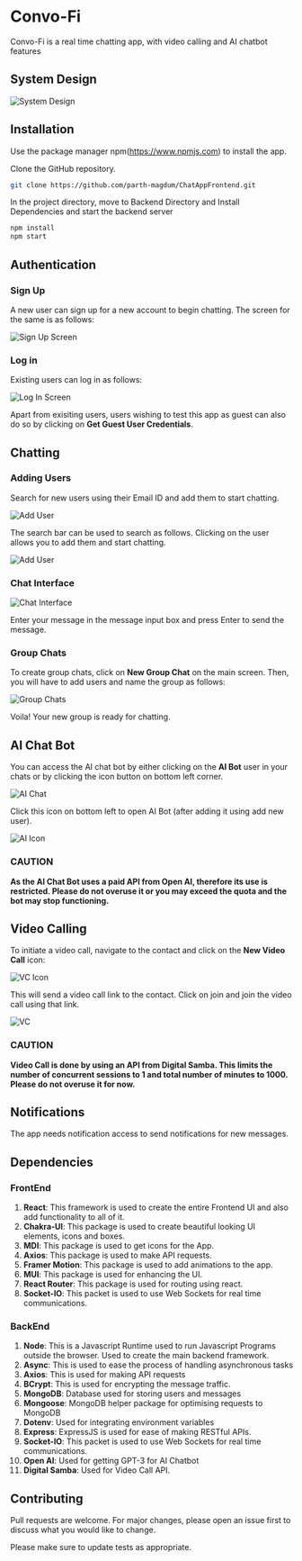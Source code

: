 # Convo-Fi

Convo-Fi is a real time chatting app, with video calling and AI chatbot features


## System Design

![System Design](https://drive.google.com/uc?id=17FJgaDGE0Q-Ot4ygwJlY77foVQYce9lk)

## Installation

Use the package manager npm(https://www.npmjs.com) to install the app.

Clone the GitHub repository.

```bash
git clone https://github.com/parth-magdum/ChatAppFrontend.git
```

In the project directory, move to Backend Directory and Install Dependencies and start the backend server

```bash
npm install
npm start
```

## Authentication

### Sign Up

A new user can sign up for a new account to begin chatting. The screen for the same is as follows:

![Sign Up Screen](https://drive.google.com/uc?id=1i126kbHfwlGwLBI23X4OtkdS99UH6lmc)

### Log in

Existing users can log in as follows:

![Log In Screen](https://drive.google.com/uc?id=1H3lMG5ROMIKHyIKsDe1SeH1lpe0OweQG)

Apart from exisiting users, users wishing to test this app as guest can also do so by clicking on **Get Guest User Credentials**.

## Chatting

### Adding Users

Search for new users using their Email ID and add them to start chatting.

![Add User](https://drive.google.com/uc?id=1UolPKFogr7ZiRDmnFEEcF91lSP_8cR5f)

The search bar can be used to search as follows. Clicking on the user allows you to add them and start chatting.

![Add User](https://drive.google.com/uc?id=1NQX-9Rpa2jzA24OaltjdOFahcxSMdXvz)

### Chat Interface

![Chat Interface](https://drive.google.com/uc?id=1Ovx-4m_DgCL2TMZ7w7lAz_WBUVnafoun)

Enter your message in the message input box and press Enter to send the message.

### Group Chats

To create group chats, click on **New Group Chat** on the main screen. Then, you will have to add users and name the group as follows:

![Group Chats](https://drive.google.com/uc?id=1CzIbFT3jcgSvSbF6_5opX86gdQ-6_DcS)

Voila! Your new group is ready for chatting.

## AI Chat Bot
You can access the AI chat bot by either clicking on the **AI Bot** user in your chats or by clicking the icon button on bottom left corner.

![AI Chat](https://drive.google.com/uc?id=1xvt7coCfz1jCx1oRV26Bm8mgCPbZG80k)

Click this icon on bottom left to open AI Bot (after adding it using add new user).

![AI Icon](https://drive.google.com/uc?id=1vT1XuMw4G3sr-j9HLs7T-1DFWwyD5neH)

### CAUTION

**As the AI Chat Bot uses a paid API from Open AI, therefore its use is restricted. Please do not overuse it or you may exceed the quota and the bot may stop functioning.**

## Video Calling

To initiate a video call, navigate to the contact and click on the **New Video Call** icon:

![VC Icon](https://drive.google.com/uc?id=1z03qL24_9iEntzi_ogf1j06-jQnlAhYw)

This will send a video call link to the contact. Click on join and join the video call using that link.

![VC](https://drive.google.com/uc?id=1ZiHIgpVwH_uTTubZ6sK7PbR7h8P9jlGH)

### CAUTION

**Video Call is done by using an API from Digital Samba. This limits the number of concurrent sessions to 1 and total number of minutes to 1000. Please do not overuse it for now.**

## Notifications

The app needs notification access to send notifications for new messages.

## Dependencies

### FrontEnd

1. **React**: This framework is used to create the entire Frontend UI and also add functionality to all of it.
2. **Chakra-UI**: This package is used to create beautiful looking UI elements, icons and boxes.
3. **MDI**: This package is used to get icons for the App.
4. **Axios**: This package is used to make API requests.
5. **Framer Motion**: This package is used to add animations to the app.
6. **MUI**: This package is used for enhancing the UI.
7. **React Router**: This package is used for routing using react.
8. **Socket-IO**: This packet is used to use Web Sockets for real time communications.

### BackEnd

1. **Node**: This is a Javascript Runtime used to run Javascript Programs outside the browser. Used to create the main backend framework.
2. **Async**: This is used to ease the process of handling asynchronous tasks
3. **Axios**: This is used for making API requests
4. **BCrypt**: This is used for encrypting the message traffic.
5. **MongoDB**: Database used for storing users and messages
6. **Mongoose**: MongoDB helper package for optimising requests to MongoDB
7. **Dotenv**: Used for integrating environment variables
8. **Express**: ExpressJS is used for ease of making RESTful APIs.
9. **Socket-IO**: This packet is used to use Web Sockets for real time communications.
10. **Open AI**: Used for getting GPT-3 for AI Chatbot
11. **Digital Samba**: Used for Video Call API.

## Contributing

Pull requests are welcome. For major changes, please open an issue first
to discuss what you would like to change.

Please make sure to update tests as appropriate.

<!-- ## License

[MIT](https://choosealicense.com/licenses/mit/) -->
